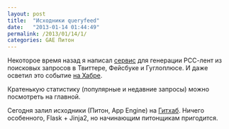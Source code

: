 ```yaml
---
layout: post
title:  "Исходники queryfeed"
date:   "2013-01-14 01:44:49"
permalink: /2013/01/14/1/
categories: GAE Питон
---
```


Некоторое время назад я написал [сервис](http://www.queryfeed.net/)
для генерации РСС-лент из поисковых запросов в Твиттере, Фейсбуке и
Гуглоплюсе. И даже осветил это событие
[на Хабре](http://habrahabr.ru/post/148155/).

Кратенькую статистику (популярные и недавние запросы) можно посмотреть
на главной.

Сегодня залил исходники (Питон, App Engine) на
[Гитхаб](https://github.com/igrishaev/queryfeed). Ничего особенного,
Flask + Jinja2, но начинающим питонщикам пригодится.
